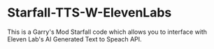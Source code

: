 # Starfall-TTS-W-ElevenLabs
This is a Garry's Mod Starfall code which allows you to interface with Eleven Lab's AI Generated Text to Speach API.
